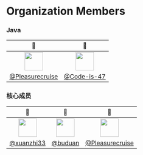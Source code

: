 # Organization Members
### Java
|:construction_worker:|:construction_worker:|
|:-------------------:|:-------------------:|
|<img height='48' width='48' src='https://avatars.githubusercontent.com/u/144885467?v=4'>|<img height='48' width='48' src='https://avatars.githubusercontent.com/u/174010131?v=4'>|
|[@Pleasurecruise](https://github.com/Pleasurecruise)|[@Code-is-47](https://github.com/Code-is-47)|

### 核心成员
|:construction_worker:|:construction_worker:|:construction_worker:|
|:-------------------:|:-------------------:|:-------------------:|
|<img height='48' width='48' src='https://avatars.githubusercontent.com/u/37460139?v=4'>|<img height='48' width='48' src='https://avatars.githubusercontent.com/u/39254250?v=4'>|<img height='48' width='48' src='https://avatars.githubusercontent.com/u/144885467?v=4'>|
|[@xuanzhi33](https://github.com/xuanzhi33)|[@buduan](https://github.com/buduan)|[@Pleasurecruise](https://github.com/Pleasurecruise)|


